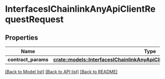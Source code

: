 # InterfacesIChainlinkAnyApiClientRequestRequest

## Properties

Name | Type | Description | Notes
------------ | ------------- | ------------- | -------------
**contract_params** | [**crate::models::InterfacesIChainlinkAnyApiClientRequestRequestContractParams**](interfaces_IChainlinkAnyApiClient_request_request_contractParams.md) |  | 

[[Back to Model list]](../README.md#documentation-for-models) [[Back to API list]](../README.md#documentation-for-api-endpoints) [[Back to README]](../README.md)


